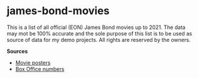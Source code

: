 # james-bond-movies

This is a list of all official (EON) James Bond movies up to 2021.
The data may mot be 100% accurate and the sole purpose of this list is to be used as source of data for my demo projects.
All rights are reserved by the owners.

**Sources**
* [Movie posters](https://www.movieposterdb.com)
* [Box Office numbers](https://www.007james.com/articles/box_office.php)
